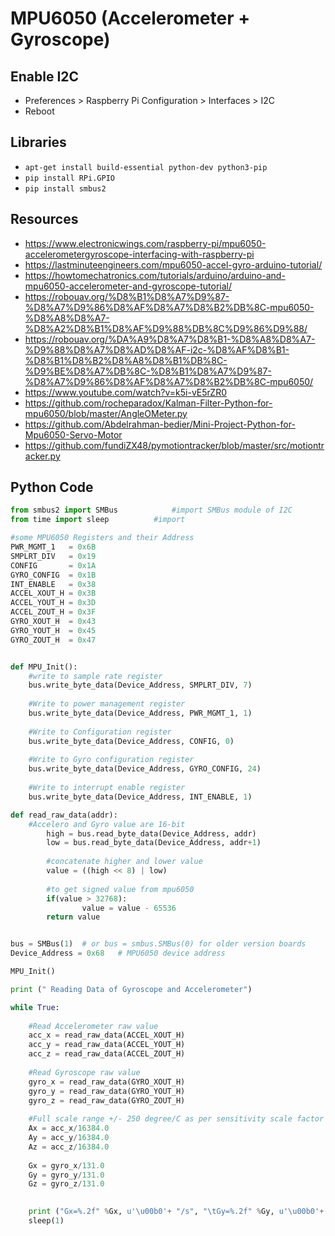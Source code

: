 # MPU6050 (Accelerometer + Gyroscope) 

## Enable I2C
   - Preferences > Raspberry Pi Configuration > Interfaces > I2C
   - Reboot 

## Libraries
   - ```apt-get install build-essential python-dev python3-pip```
   - ```pip install RPi.GPIO```
   - ```pip install smbus2```

## Resources
   - https://www.electronicwings.com/raspberry-pi/mpu6050-accelerometergyroscope-interfacing-with-raspberry-pi
   - https://lastminuteengineers.com/mpu6050-accel-gyro-arduino-tutorial/
   - https://howtomechatronics.com/tutorials/arduino/arduino-and-mpu6050-accelerometer-and-gyroscope-tutorial/
   - https://robouav.org/%D8%B1%D8%A7%D9%87-%D8%A7%D9%86%D8%AF%D8%A7%D8%B2%DB%8C-mpu6050-%D8%A8%D8%A7-%D8%A2%D8%B1%D8%AF%D9%88%DB%8C%D9%86%D9%88/ 
   - https://robouav.org/%DA%A9%D8%A7%D8%B1-%D8%A8%D8%A7-%D9%88%D8%A7%D8%AD%D8%AF-i2c-%D8%AF%D8%B1-%D8%B1%D8%B2%D8%A8%D8%B1%DB%8C-%D9%BE%D8%A7%DB%8C-%D8%B1%D8%A7%D9%87-%D8%A7%D9%86%D8%AF%D8%A7%D8%B2%DB%8C-mpu6050/
   - https://www.youtube.com/watch?v=k5i-vE5rZR0
   - https://github.com/rocheparadox/Kalman-Filter-Python-for-mpu6050/blob/master/AngleOMeter.py
   - https://github.com/Abdelrahman-bedier/Mini-Project-Python-for-Mpu6050-Servo-Motor
   - https://github.com/fundiZX48/pymotiontracker/blob/master/src/motiontracker.py


## Python Code
```python
from smbus2 import SMBus			#import SMBus module of I2C
from time import sleep          #import

#some MPU6050 Registers and their Address
PWR_MGMT_1   = 0x6B
SMPLRT_DIV   = 0x19
CONFIG       = 0x1A
GYRO_CONFIG  = 0x1B
INT_ENABLE   = 0x38
ACCEL_XOUT_H = 0x3B
ACCEL_YOUT_H = 0x3D
ACCEL_ZOUT_H = 0x3F
GYRO_XOUT_H  = 0x43
GYRO_YOUT_H  = 0x45
GYRO_ZOUT_H  = 0x47


def MPU_Init():
	#write to sample rate register
	bus.write_byte_data(Device_Address, SMPLRT_DIV, 7)
	
	#Write to power management register
	bus.write_byte_data(Device_Address, PWR_MGMT_1, 1)
	
	#Write to Configuration register
	bus.write_byte_data(Device_Address, CONFIG, 0)
	
	#Write to Gyro configuration register
	bus.write_byte_data(Device_Address, GYRO_CONFIG, 24)
	
	#Write to interrupt enable register
	bus.write_byte_data(Device_Address, INT_ENABLE, 1)

def read_raw_data(addr):
	#Accelero and Gyro value are 16-bit
        high = bus.read_byte_data(Device_Address, addr)
        low = bus.read_byte_data(Device_Address, addr+1)
    
        #concatenate higher and lower value
        value = ((high << 8) | low)
        
        #to get signed value from mpu6050
        if(value > 32768):
                value = value - 65536
        return value


bus = SMBus(1) 	# or bus = smbus.SMBus(0) for older version boards
Device_Address = 0x68   # MPU6050 device address

MPU_Init()

print (" Reading Data of Gyroscope and Accelerometer")

while True:
	
	#Read Accelerometer raw value
	acc_x = read_raw_data(ACCEL_XOUT_H)
	acc_y = read_raw_data(ACCEL_YOUT_H)
	acc_z = read_raw_data(ACCEL_ZOUT_H)
	
	#Read Gyroscope raw value
	gyro_x = read_raw_data(GYRO_XOUT_H)
	gyro_y = read_raw_data(GYRO_YOUT_H)
	gyro_z = read_raw_data(GYRO_ZOUT_H)
	
	#Full scale range +/- 250 degree/C as per sensitivity scale factor
	Ax = acc_x/16384.0
	Ay = acc_y/16384.0
	Az = acc_z/16384.0
	
	Gx = gyro_x/131.0
	Gy = gyro_y/131.0
	Gz = gyro_z/131.0
	

	print ("Gx=%.2f" %Gx, u'\u00b0'+ "/s", "\tGy=%.2f" %Gy, u'\u00b0'+ "/s", "\tGz=%.2f" %Gz, u'\u00b0'+ "/s", "\tAx=%.2f g" %Ax, "\tAy=%.2f g" %Ay, "\tAz=%.2f g" %Az) 	
	sleep(1)
```
